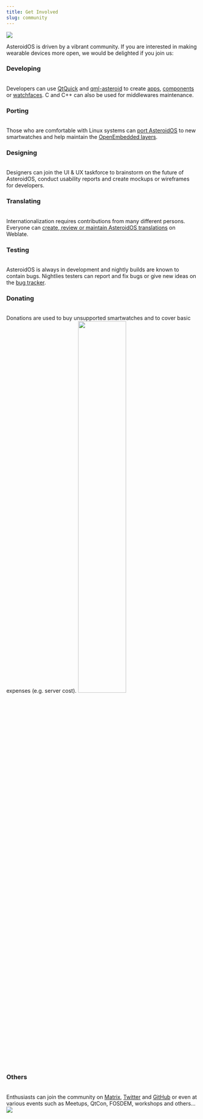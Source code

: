 ```yaml
---
title: Get Involved
slug: community
---
```


<img src="{{assets}}/img/community.jpg" class="community-header-img"/>

<p>AsteroidOS is driven by a vibrant community. If you are interested in making wearable devices more open, we would be delighted if you join us:</p>
<div class="community-box-wrapper">
<div class="community-box-ratio"><div class="community-box"><div class="community-centered-text">
  <h3>Developing</h3><br>
  Developers can use <a href="http://doc.qt.io/qt-5/qtquick-index.html">QtQuick</a> and <a href="https://github.com/AsteroidOS/qml-asteroid">qml-asteroid</a> to create <a href="{{rel 'wiki/creating-an-asteroid-app'}}">apps</a>, <a href="https://github.com/AsteroidOS/qml-asteroid/tree/master/src/controls/qml">components</a> or <a href="{{rel 'wiki/watchfaces-creation/'}}">watchfaces</a>. C and C++ can also be used for middlewares maintenance.
</div></div></div>
<div class="community-box-ratio"><div class="community-box"><div class="community-centered-text">
  <h3>Porting</h3><br>
  Those who are comfortable with Linux systems can <a href="{{rel 'wiki/porting-guide/'}}">port AsteroidOS</a> to new smartwatches and help maintain the <a href="https://github.com/AsteroidOS/meta-asteroid">OpenEmbedded layers</a>.
</div></div></div>
<div class="community-box-ratio"><div class="community-box"><div class="community-centered-text">
  <h3>Designing</h3><br>
  Designers can join the UI & UX taskforce to brainstorm on the future of AsteroidOS, conduct usability reports and create mockups or wireframes for developers.
</div></div></div>
<div class="community-box-ratio"><div class="community-box"><div class="community-centered-text">
  <h3>Translating</h3><br>
  Internationalization requires contributions from many different persons. Everyone can <a href="{{rel 'wiki/translating-asteroidos/'}}">create, review or maintain AsteroidOS translations</a> on Weblate.
</div></div></div>
<div class="community-box-ratio"><div class="community-box"><div class="community-centered-text">
  <h3>Testing</h3><br>
  AsteroidOS is always in development and nightly builds are known to contain bugs. Nightlies testers can report and fix bugs or give new ideas on the <a href="https://github.com/AsteroidOS/asteroid/issues">bug tracker</a>.
</div></div></div>
<div class="community-box-ratio"><div class="community-box"><div class="community-centered-text">
  <h3>Donating</h3><br>
  Donations are used to buy unsupported smartwatches and to cover basic expenses (e.g. server cost).
  <a href="https://opencollective.com/asteroidos#support"><img src="{{assets}}/img/sponsors.svg" width="50%"/></a>
</div></div></div>
<div class="community-box-ratio"><div class="community-box"><div class="community-centered-text">
  <h3>Others</h3><br>
  Enthusiasts can join the community on <a href="/contact/">Matrix</a>, <a href="https://twitter.com/AsteroidOS">Twitter</a> and <a href="https://github.com/AsteroidOS/">GitHub</a> or even at various events such as Meetups, QtCon, FOSDEM, workshops and others...
</div></div></div>
<div class="community-box-ratio">
  <img src="{{assets}}/img/iwantyou.jpg" class="community-box-img">
</div>
</div>
